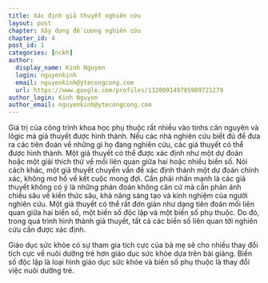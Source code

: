 ```yaml
---
title: Xác định giả thuyết nghiên cứu
layout: post
chapter: Xây dựng đề cương nghiên cứu
chapter_id: 4
post_id: 1
categories: [nckh]
author:
  display_name: Kinh Nguyen
  login: nguyenkinh
  email: nguyenkinh@ytecongcong.com
  url: https://www.google.com/profiles/112009149785989721279
author_login: Kinh Nguyen
author_email: nguyenkinh@ytecongcong.com
---
```


Giá trị của công trình khoa học phụ thuộc rất nhiều vào tinhs căn nguyên và lôgic mà giả thuyết được hình thành. Nếu các nhà nghiên cứu biết đủ để đưa ra các tiên đoán về những gì họ đang nghiên cứu, các giả thuyết có thể được hình thành. Một giả thuyết có thể được xác định như một dự đoán hoặc một giải thích thử về mối liên quan giữa hai hoặc nhiều biến số. Nói cách khác, một giả thuyết chuyển vấn đề xác định thành một dự đoán chính xác, không mơ hồ về kết cuộc mong đợi. Cần phải nhấn mạnh là các giả thuyết không có ý là những phán đoán không căn cứ mà cần phản ánh chiều sâu về kiến thức sâu, khả năng sáng tạo và kinh nghiệm của người nghiên cứu. Một giả thuyết có thể rất đơn giản như dạng tiên đoán mối liên quan giữa hai biến số, một biến số độc lập và một biến số phụ thuộc. Do đó, trong quá trình hình thành giả thuyết, tất cả các biến số liên quan tới nghiên cứu cần được xác định.

Giáo dục sức khỏe có sự tham gia tích cực của bà mẹ sẽ cho nhiều thay đổi tích cực về nuôi dưỡng trẻ hơn giáo dục sức khỏe dựa trên bài giảng. Biến số độc lập là loại hình giáo dục sức khỏe và biến số phụ thuộc là thay đổi việc nuôi dưỡng trẻ.